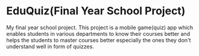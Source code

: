 # EduQuiz(Final Year School Project)
 My final year school project. This project is a mobile game(quiz) app which enables students in various departments to know their courses better and helps the students to master courses better especially the ones they don't understand well in form of quizzes.
